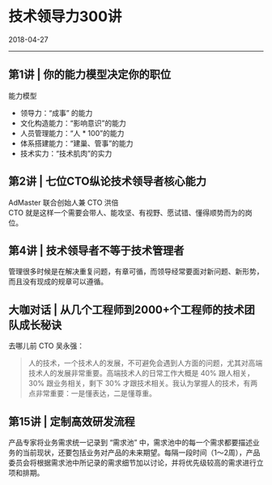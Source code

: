 # 技术领导力300讲
2018-04-27

--------------------------------------------------------------------------------


## 第1讲 | 你的能力模型决定你的职位
能力模型

 - 领导力：“成事” 的能力
 - 文化构造能力：“影响意识”的能力
 - 人员管理能力：“人 * 100”的能力
 - 体系搭建能力：“建巢、管事”的能力
 - 技术实力：“技术肌肉”的实力


## 第2讲 | 七位CTO纵论技术领导者核心能力
AdMaster 联合创始人兼 CTO 洪倍  
CTO 就是这样一个需要会带人、能攻坚、有视野、愿试错、懂得顺势而为的岗位。


## 第4讲 | 技术领导者不等于技术管理者
管理很多时候是在解决重复问题，有章可循，而领导经常要面对新问题、新形势，而且没有现成的规章可以遵循。


## 大咖对话 | 从几个工程师到2000+个工程师的技术团队成长秘诀
去哪儿前 CTO 吴永强：
> 人的技术，一个技术人的发展，不可避免会遇到人方面的问题，尤其对高端技术人的发展非常重要。高端技术人的日常工作大概是 40% 跟人相关，30% 跟业务相关，剩下 30% 才跟技术相关。我认为掌握人的技术，有两点非常重要：一是懂表达，二是懂尊重。


## 第15讲 | 定制高效研发流程
产品专家将业务需求统一记录到 “需求池” 中，需求池中的每一个需求都要描述业务的当前现状，还要包括业务对产品的未来期望。每隔一段时间（1～2周），产品委员会将根据需求池中所记录的需求细节加以讨论，并将优先级较高的需求进行立项和排期。
